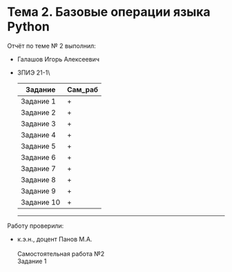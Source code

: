 # Тема 2. Базовые операции языка Python
Отчёт по теме № 2 выполнил:
- Галашов Игорь Алексеевич
- ЗПИЭ 21-1\
  
	|Задание  |Сам_раб|
  |-------   |-------|
  |Задание 1 |+      |
  |Задание 2 |+      |
  |Задание 3 |+      |
  |Задание 4 |+      |
  |Задание 5 |+      |
  |Задание 6 |+      |
  |Задание 7 |+      |
  |Задание 8 |+      |
  |Задание 9 |+      |
  |Задание 10|+      |
  --------------------
  
Работу проверили:
- к.э.н., доцент Панов М.А.
\
\
Самостоятельная работа №2\
Задание  1




